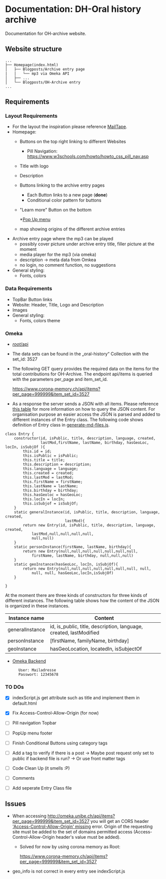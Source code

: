 # Documentation: DH-Oral history archive
Documentation for OH-archive website. 
## Website structure
```
...
├── Homepage(index.html)
│   ├── Blogposts/Archive entry page
|   |   └── mp3 via Omeka API
│   ├── ...
│   └── Blogposts/OH-Archive entry
...
```

## Requirements
### Layout Requirements
* For the layout the inspiration please reference [MailTape](https://www.mailta.pe/).
* Homepage:
    * Buttons on the top right linking to different Websites
        * Pill Navigation: https://www.w3schools.com/howto/howto_css_pill_nav.asp    
    * Title with logo
    * Description
    * Buttons linking to the archive entry pages
        * Each Button links to a new page (__done__)
        * Conditional color pattern for buttons
    * "Learn more" Button on the bottom
    
        *[Pop Up menu](https://www.w3schools.com/howto/tryit.asp?filename=tryhow_js_collapsible)
        
    * map showing origins of the different archive entries
* Archive entry page where the mp3 can be played
    * possibly cover picture under archive entry title, filler picture at the moment
    * media player for the mp3 (via omeka)
    * description -> meta data from Omkea
    * no login, no comment function, no suggestions
* General styling:
    * Fonts, colors
### Data Requirements
* TopBar Button links
* Website: Header, Title, Logo and Description 
* Images  
* General styling:
    * Fonts, colors theme    
### Omeka
* [_root_/api](https://www.corona-memory.ch/api/)
* The data sets can be found in the „oral-history“ Collection with the set_id: 3527
* The following GET query provides the required data on the items for the total contributions for OH-Archive. The endpoint api/items 
is queried with the parameters per_page and item_set_id. 
    
    https://www.corona-memory.ch/api/items?per_page=999999&item_set_id=3527
    
* As a response the server sends a JSON with all items. Please reference [this table](JSON_Response_table.xlsx) for more information on how 
to query the JSON content.
For organisation purpose an easier access the JSON is parsed and added to different instances of the Entry class.
The following code shows definition of Entry class in  [generate-md-files.js](../OH-Archive/_posts/backend/generate-md-files.js).
```
class Entry {
    constructor(id, isPublic, title, description, language, created,
                lastMod,firstName, lastName, birthday, hasGeoLoc, locIn, isSubjOf ){
        this.id = id;
        this.isPublic = isPublic;
        this.title = title;
        this.description = description;
        this.language = language;
        this.created = created;
        this.lastMod = lastMod;
        this.firstName = firstName;
        this.lastName = lastName;
        this.birthday = birthday;
        this.hasGeoloc = hasGeoLoc;
        this.locIn = locIn;
        this.isSubjof = isSubjOf;
    }
    static generalInstance(id, isPublic, title, description, language, created,
                           lastMod){
        return new Entry(id, isPublic, title, description, language, created,
            lastMod,null,null,null,null,
            null,null)
    }
    static personInstance(firstName, lastName, birthday){
        return new Entry(null,null,null,null,null,null,null,
            firstName, lastName, birthday, null,null,null)
    }
    static geoInstance(hasGeoLoc, locIn, isSubjOf){
        return new Entry(null,null,null,null,null,null,null, null,
            null, null, hasGeoLoc,locIn,isSubjOf)
    }

}
```
At the moment there are three kinds of constructors for three kinds of different instances. The following table shows 
how the content of the JSON is organized in these instances.




| Instance name           | Content                                                        | 
| ------------------------| -------------------------------------------------------------- |
| generalInstance         | id, is_public, title, description, language, created, lastModified |
| personInstance          | [firstName, familyName, birthday]|
| geoInstance             | hasGeoLocation, locatedIn, isSubjectOf |



                                                               
*  [Omeka Backend](http://omeka.unibe.ch/admin)
```   
      User: Mailadresse
      Passwort: 12345678
```

### TO DOs
-[X] indexScript.js get attribute such as title and implement them in default.html
-[X] Fix Access-Control-Allow-Origin (for now)
-[ ] Pill navigation Topbar
-[ ] PopUp menu footer
-[ ] Finish Conditional Buttons using category tags
-[ ] Add a tag to verify if there is a post 
-> Maybe post request only set to public if backend file is run?
-> Or use front matter tags
-[ ] Code Clean Up (it smells :P)
-[ ] Comments
-[ ] Add seperate Entry Class file

 
 ## Issues 
 * When accessing http://omeka.unibe.ch/api/items?per_page=999999&item_set_id=3527 you will get an CORS header 
 ['Access-Control-Allow-Origin' missing](https://developer.mozilla.org/en-US/docs/Web/HTTP/CORS/Errors/CORSMissingAllowOrigin) 
 error. Origin of the requesting site must be added to the set of domains permitted access (Access-Control-Allow-Origin 
 header's value must be added).
    * Solved for now by using corona memory as Root:
    
        https://www.corona-memory.ch/api/items?per_page=999999&item_set_id=3527
* geo_info is not correct in every entry see indexScript.js
     
        
